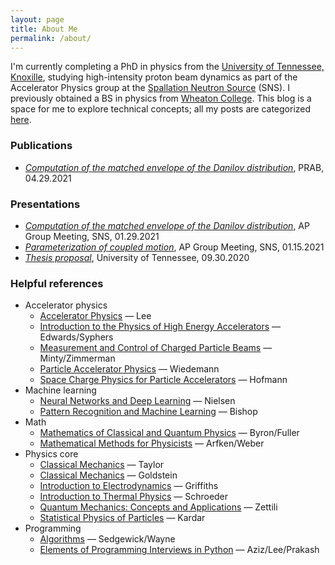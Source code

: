 ```yaml
---
layout: page
title: About Me
permalink: /about/
---
```


I'm currently completing a PhD in physics from the [University of Tennessee, Knoxille](http://physics.utk.edu), studying high-intensity proton beam dynamics as part of the Accelerator Physics group at the [Spallation Neutron Source](https://neutrons.ornl.gov/sns) (SNS). I previously obtained a BS in physics from [Wheaton College](https://www.wheaton.edu). This blog is a space for me to explore technical concepts; all my posts are categorized [here](https://austin-hoover.github.io/blog/categories/). 


### Publications
* [*Computation of the matched envelope of the Danilov distribution*](https://doi.org/10.1103/PhysRevAccelBeams.24.044201), PRAB, 04.29.2021


### Presentations
* [*Computation of the matched envelope of the Danilov distribution*](../_pages/presentations/2021-01-29_APgroup_matched_envelope.pdf), AP Group Meeting, SNS, 01.29.2021
* [*Parameterization of coupled motion*](../_pages/presentations/2021-01-15_APgroup_coupled_motion.pdf), AP Group Meeting, SNS, 01.15.2021
* [*Thesis proposal*](../_pages/presentations/2020-09-30_thesis_proposal.pdf), University of Tennessee, 09.30.2020


### Helpful references

* Accelerator physics
    * [Accelerator Physics](https://www.worldscientific.com/worldscibooks/10.1142/8335) — Lee
    * [Introduction to the Physics of High Energy Accelerators](https://www.amazon.com/Introduction-Physics-High-Energy-Accelerators/dp/0471551635) — Edwards/Syphers
    * [Measurement and Control of Charged Particle Beams](https://www.springer.com/gp/book/9783540441878t) — Minty/Zimmerman
    * [Particle Accelerator Physics](https://www.springer.com/gp/book/9783540490456) — Wiedemann
    * [Space Charge Physics for Particle Accelerators](https://link.springer.com/book/10.1007/978-3-319-62157-9) — Hofmann
* Machine learning
    * [Neural Networks and Deep Learning](http://neuralnetworksanddeeplearning.com) — Nielsen
    * [Pattern Recognition and Machine Learning](https://www.amazon.com/Pattern-Recognition-Learning-Information-Statistics/dp/0387310738) — Bishop
* Math
    * [Mathematics of Classical and Quantum Physics](https://www.amazon.com/Mathematics-Classical-Quantum-Physics-Dover/dp/048667164X) — Byron/Fuller
    * [Mathematical Methods for Physicists](https://www.amazon.com/Mathematical-Methods-Physicists-Comprehensive-Guide/dp/0123846544) — Arfken/Weber
* Physics core
    * [Classical Mechanics](https://www.amazon.com/Classical-Mechanics-John-R-Taylor/dp/189138922X) — Taylor
    * [Classical Mechanics](https://www.amazon.com/Classical-Mechanics-3rd-Herbert-Goldstein/dp/0201657023) — Goldstein
    * [Introduction to Electrodynamics](https://www.amazon.com/Introduction-Electrodynamics-David-J-Griffiths/dp/1108420419) — Griffiths
    * [Introduction to Thermal Physics](https://www.amazon.com/Introduction-Thermal-Physics-Daniel-Schroeder/dp/0201380277) — Schroeder
    * [Quantum Mechanics: Concepts and Applications](https://www.amazon.com/Quantum-Mechanics-Applications-Nouredine-Zettili/dp/0470026790) — Zettili
    * [Statistical Physics of Particles](https://www.amazon.com/Statistical-Physics-Particles-Mehran-Kardar/dp/0521873428#customerReviews) — Kardar
* Programming
    * [Algorithms](https://www.amazon.com/dp/032157351X/ref=cm_sw_em_r_mt_dp_KS6HQWZ5R3MSDS71Z3RE?_encoding=UTF8&psc=1) — Sedgewick/Wayne 
    * [Elements of Programming Interviews in Python](https://www.amazon.com/Elements-Programming-Interviews-Insiders-Guide/dp/1479274836) — Aziz/Lee/Prakash


<!-- #### Recommendations 
Here are some things I recommend checking out. I'll try to update this list as I remember(discover) old(new) things.
* Articles
    * [The Unreasonable Effectiveness of Mathematics in the Natural Sciences](https://www.maths.ed.ac.uk/~v1ranick/papers/wigner.pdf) — Eugene Wigner
    * [Why are (some) physicists so bad at philosophy?](http://edwardfeser.blogspot.com/2011/02/why-are-some-physicists-so-bad-at.html) — Edward Feser
    * [SEP — Philosophy of Religion](https://plato.stanford.edu/entries/philosophy-religion/)
    * [New Atheism and its critics](https://onlinelibrary.wiley.com/doi/10.1111/phc3.12560) — Whitley Kaufman
* Books (mostly textbooks at the moment)
    * Accelerator physics
        * [Accelerator Physics](https://www.worldscientific.com/worldscibooks/10.1142/8335) — Lee
        * [Introduction to the Physics of High Energy Accelerators](https://www.amazon.com/Introduction-Physics-High-Energy-Accelerators/dp/0471551635) — Edwards/Syphers
        * [Measurement and Control of Charged Particle Beams](https://www.springer.com/gp/book/9783540441878t) — Minty/Zimmerman
        * [Particle Accelerator Physics](https://www.springer.com/gp/book/9783540490456) — Wiedemann
        * [Space Charge Physics for Particle Accelerators](https://link.springer.com/book/10.1007/978-3-319-62157-9) — Hofmann
    * Computer science
        * [Algorithms](https://www.amazon.com/dp/032157351X/ref=cm_sw_em_r_mt_dp_KS6HQWZ5R3MSDS71Z3RE?_encoding=UTF8&psc=1) — Sedgewick/Wayne 
        * [Elements of Programming Interviews in Python](https://www.amazon.com/Elements-Programming-Interviews-Insiders-Guide/dp/1479274836) — Aziz/Lee/Prakash
        * [Neural Networks and Deep Learning](http://neuralnetworksanddeeplearning.com) — Nielsen
        * [Pattern Recognition and Machine Learning](https://www.amazon.com/Pattern-Recognition-Learning-Information-Statistics/dp/0387310738) — Bishop
    * Math
        * [Mathematics of Classical and Quantum Physics](https://www.amazon.com/Mathematics-Classical-Quantum-Physics-Dover/dp/048667164X) — Byron/Fuller
        * [Mathematical Methods for Physicists](https://www.amazon.com/Mathematical-Methods-Physicists-Comprehensive-Guide/dp/0123846544) — Arfken/Weber
    * Philosophy/religion
        * [Infinity, Causation, and Paradox](https://www.amazon.com/Infinity-Causation-Paradox-Alexander-Pruss/dp/0198810334) — Alexander Pruss
        * [Knowledge and Christian Belief](https://www.amazon.com/Knowledge-Christian-Belief-Alvin-Plantinga/dp/0802872042) - Alvin Plantinga
    * Physics core
        * [Classical Mechanics](https://www.amazon.com/Classical-Mechanics-John-R-Taylor/dp/189138922X) — Taylor
        * [Classical Mechanics](https://www.amazon.com/Classical-Mechanics-3rd-Herbert-Goldstein/dp/0201657023) — Goldstein
        * [Introduction to Electrodynamics](https://www.amazon.com/Introduction-Electrodynamics-David-J-Griffiths/dp/1108420419) — Griffiths
        * [Introduction to Thermal Physics](https://www.amazon.com/Introduction-Thermal-Physics-Daniel-Schroeder/dp/0201380277) — Schroeder
        * [Quantum Mechanics: Concepts and Applications](https://www.amazon.com/Quantum-Mechanics-Applications-Nouredine-Zettili/dp/0470026790) — Zettili
        * [Statistical Physics of Particles](https://www.amazon.com/Statistical-Physics-Particles-Mehran-Kardar/dp/0521873428#customerReviews) — Kardar
    * Other
        * [Crime and Punishment](https://en.wikipedia.org/wiki/Crime_and_Punishment) — Fyodor Dostoevsky
        * [Who We Are and How We Got Here](https://www.amazon.com/Who-Are-How-Got-Here/dp/110187032X) — David Reich
* Places
    * [Tiger Leaping Gorge](https://en.wikipedia.org/wiki/Tiger_Leaping_Gorge)
    * [Black Canyon of the Gunnison National Park](https://en.wikipedia.org/wiki/Black_Canyon_of_the_Gunnison_National_Park)
* Videos
    * [Dirac Lecture 1 (of 4) - Quantum Mechanics](https://www.youtube.com/watch?v=vwYs8tTLZ24&list=LL&index=19)
    * [Freeman Dyson: A ‘Rebel’ Without a Ph.D.](https://www.youtube.com/watch?v=rlaPLvETBug&list=PLLo2UalP1aQ7yRc_w4UWtYZ8j9AR_lPmN&index=5)
    * [History, Development and Application of Neutron Sources](https://www.youtube.com/watch?v=IkDUrhrui3Q&list=LL&index=13)
    * [Open science: Michael Nielsen at TEDxWaterloo](https://www.youtube.com/watch?v=DnWocYKqvhw&list=PLLo2UalP1aQ6BN4juGvQMVoRvLQgx_iac&index=3)
    * [Toph is blind](https://www.youtube.com/watch?v=D7E-D1KvXxE&list=LL&index=48)
 -->